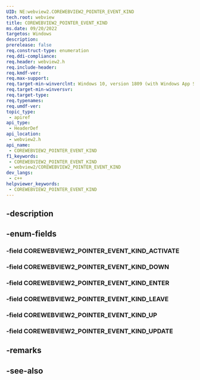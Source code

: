 ```yaml
---
UID: NE:webview2.COREWEBVIEW2_POINTER_EVENT_KIND
tech.root: webview
title: COREWEBVIEW2_POINTER_EVENT_KIND
ms.date: 09/20/2022
targetos: Windows
description: 
prerelease: false
req.construct-type: enumeration
req.ddi-compliance: 
req.header: webview2.h
req.include-header: 
req.kmdf-ver: 
req.max-support: 
req.target-min-winverclnt: Windows 10, version 1809 (with Windows App SDK 1.1 or later)
req.target-min-winversvr: 
req.target-type: 
req.typenames: 
req.umdf-ver: 
topic_type:
 - apiref
api_type:
 - HeaderDef
api_location:
 - webview2.h
api_name:
 - COREWEBVIEW2_POINTER_EVENT_KIND
f1_keywords:
 - COREWEBVIEW2_POINTER_EVENT_KIND
 - webview2/COREWEBVIEW2_POINTER_EVENT_KIND
dev_langs:
 - c++
helpviewer_keywords:
 - COREWEBVIEW2_POINTER_EVENT_KIND
---
```


## -description

## -enum-fields

### -field COREWEBVIEW2_POINTER_EVENT_KIND_ACTIVATE

### -field COREWEBVIEW2_POINTER_EVENT_KIND_DOWN

### -field COREWEBVIEW2_POINTER_EVENT_KIND_ENTER

### -field COREWEBVIEW2_POINTER_EVENT_KIND_LEAVE

### -field COREWEBVIEW2_POINTER_EVENT_KIND_UP

### -field COREWEBVIEW2_POINTER_EVENT_KIND_UPDATE

## -remarks

## -see-also

